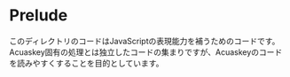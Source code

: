# Prelude
このディレクトリのコードはJavaScriptの表現能力を補うためのコードです。
Acuaskey固有の処理とは独立したコードの集まりですが、Acuaskeyのコードを読みやすくすることを目的としています。
